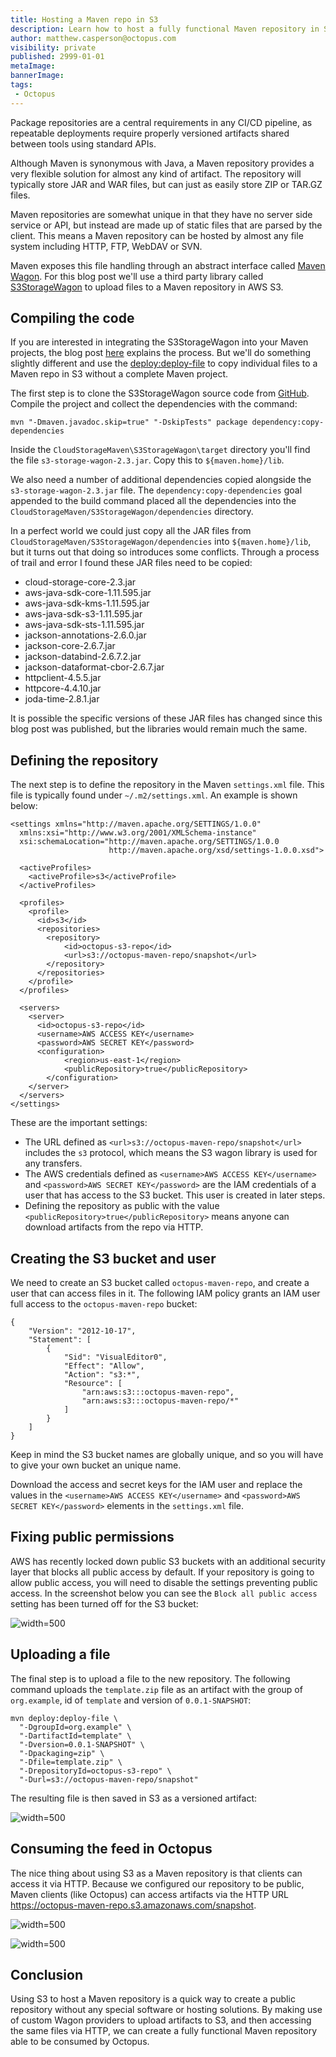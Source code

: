```yaml
---
title: Hosting a Maven repo in S3
description: Learn how to host a fully functional Maven repository in S3
author: matthew.casperson@octopus.com
visibility: private
published: 2999-01-01
metaImage:
bannerImage:
tags:
 - Octopus
---
```


Package repositories are a central requirements in any CI/CD pipeline, as repeatable deployments require properly versioned artifacts shared between tools using standard APIs.

Although Maven is synonymous with Java, a Maven repository provides a very flexible solution for almost any kind of artifact. The repository will typically store JAR and WAR files, but can just as easily store ZIP or TAR.GZ files.

Maven repositories are somewhat unique in that they have no server side service or API, but instead are made up of static files that are parsed by the client. This means a Maven repository can be hosted by almost any file system including HTTP, FTP, WebDAV or SVN.

Maven exposes this file handling through an abstract interface called [Maven Wagon](https://maven.apache.org/wagon/). For this blog post we'll use a third party library called [S3StorageWagon](https://github.com/gkatzioura/CloudStorageMaven/tree/master/S3StorageWagon) to upload files to a Maven repository in AWS S3.

## Compiling the code

If you are interested in integrating the S3StorageWagon into your Maven projects, the blog post [here](https://egkatzioura.com/2018/04/09/host-your-maven-artifacts-using-amazon-s3/) explains the process. But we'll do something slightly different and use the [deploy:deploy-file](http://maven.apache.org/guides/mini/guide-3rd-party-jars-remote.html) to copy individual files to a Maven repo in S3 without a complete Maven project.

The first step is to clone the S3StorageWagon source code from [GitHub](https://github.com/gkatzioura/CloudStorageMaven). Compile the project and collect the dependencies with the command:

```
mvn "-Dmaven.javadoc.skip=true" "-DskipTests" package dependency:copy-dependencies
```

Inside the `CloudStorageMaven\S3StorageWagon\target` directory you'll find the file `s3-storage-wagon-2.3.jar`. Copy this to `${maven.home}/lib`.

We also need a number of additional dependencies copied alongside the `s3-storage-wagon-2.3.jar` file. The `dependency:copy-dependencies` goal appended to the build command placed all the dependencies into the `CloudStorageMaven/S3StorageWagon/dependencies` directory.

In a perfect world we could just copy all the JAR files from `CloudStorageMaven/S3StorageWagon/dependencies` into `${maven.home}/lib`, but it turns out that doing so introduces some conflicts. Through a process of trail and error I found these JAR files need to be copied:

* cloud-storage-core-2.3.jar
* aws-java-sdk-core-1.11.595.jar
* aws-java-sdk-kms-1.11.595.jar
* aws-java-sdk-s3-1.11.595.jar
* aws-java-sdk-sts-1.11.595.jar
* jackson-annotations-2.6.0.jar
* jackson-core-2.6.7.jar
* jackson-databind-2.6.7.2.jar
* jackson-dataformat-cbor-2.6.7.jar
* httpclient-4.5.5.jar
* httpcore-4.4.10.jar
* joda-time-2.8.1.jar

It is possible the specific versions of these JAR files has changed since this blog post was published, but the libraries would remain much the same.

## Defining the repository

The next step is to define the repository in the Maven `settings.xml` file. This file is typically found under `~/.m2/settings.xml`. An example is shown below:

```
<settings xmlns="http://maven.apache.org/SETTINGS/1.0.0"
  xmlns:xsi="http://www.w3.org/2001/XMLSchema-instance"
  xsi:schemaLocation="http://maven.apache.org/SETTINGS/1.0.0
                      http://maven.apache.org/xsd/settings-1.0.0.xsd">

  <activeProfiles>
    <activeProfile>s3</activeProfile>
  </activeProfiles>

  <profiles>
    <profile>
      <id>s3</id>
      <repositories>
        <repository>
            <id>octopus-s3-repo</id>
            <url>s3://octopus-maven-repo/snapshot</url>
        </repository>
      </repositories>
    </profile>
  </profiles>

  <servers>
    <server>
      <id>octopus-s3-repo</id>
      <username>AWS ACCESS KEY</username>
      <password>AWS SECRET KEY</password>
      <configuration>
		    <region>us-east-1</region>
		    <publicRepository>true</publicRepository>
	    </configuration>
    </server>
  </servers>
</settings>
```

These are the important settings:

* The URL defined as `<url>s3://octopus-maven-repo/snapshot</url>` includes the `s3` protocol, which means the S3 wagon library is used for any transfers.
* The AWS credentials defined as `<username>AWS ACCESS KEY</username>` and `<password>AWS SECRET KEY</password>` are the IAM credentials of a user that has access to the S3 bucket. This user is created in later steps.
* Defining the repository as public with the value `<publicRepository>true</publicRepository>` means anyone can download artifacts from the repo via HTTP.

## Creating the S3 bucket and user

We need to create an S3 bucket called `octopus-maven-repo`, and create a user that can access files in it. The following IAM policy grants an IAM user full access to the `octopus-maven-repo` bucket:

```
{
    "Version": "2012-10-17",
    "Statement": [
        {
            "Sid": "VisualEditor0",
            "Effect": "Allow",
            "Action": "s3:*",
            "Resource": [
                "arn:aws:s3:::octopus-maven-repo",
                "arn:aws:s3:::octopus-maven-repo/*"
            ]
        }
    ]
}
```

Keep in mind the S3 bucket names are globally unique, and so you will have to give your own bucket an unique name.

Download the access and secret keys for the IAM user and replace the values in the `<username>AWS ACCESS KEY</username>` and `<password>AWS SECRET KEY</password>` elements in the `settings.xml` file.

## Fixing public permissions

AWS has recently locked down public S3 buckets with an additional security layer that blocks all public access by default. If your repository is going to allow public access, you will need to disable the settings preventing public access. In the screenshot below you can see the `Block all public access` setting has been turned off for the S3 bucket:

![](permissions.png "width=500")

## Uploading a file

The final step is to upload a file to the new repository. The following command uploads the `template.zip` file as an artifact with the group of `org.example`, id of `template` and version of `0.0.1-SNAPSHOT`:

```
mvn deploy:deploy-file \
  "-DgroupId=org.example" \
  "-DartifactId=template" \
  "-Dversion=0.0.1-SNAPSHOT" \
  "-Dpackaging=zip" \
  "-Dfile=template.zip" \
  "-DrepositoryId=octopus-s3-repo" \
  "-Durl=s3://octopus-maven-repo/snapshot"
```

The resulting file is then saved in S3 as a versioned artifact:

![](s3.png "width=500")

## Consuming the feed in Octopus

The nice thing about using S3 as a Maven repository is that clients can access it via HTTP. Because we configured our repository
to be public, Maven clients (like Octopus) can access artifacts via the HTTP URL https://octopus-maven-repo.s3.amazonaws.com/snapshot.

![](octopus.png "width=500")

![](test.png "width=500")

## Conclusion

Using S3 to host a Maven repository is a quick way to create a public repository without any special software or hosting solutions. By making use of custom Wagon providers to upload artifacts to S3, and then accessing the same files via HTTP, we can create a fully functional Maven repository able to be consumed by Octopus.
